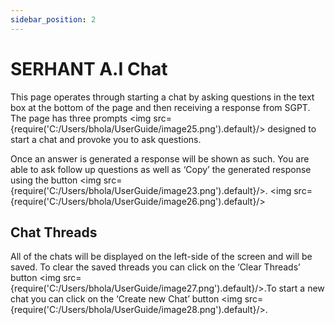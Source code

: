 ```yaml
---
sidebar_position: 2
---
```


# SERHANT A.I Chat 
This page operates through starting a chat by asking questions in the text box at the bottom of the page and then receiving a response from SGPT. The page has three prompts <img src={require('C:/Users/bhola/UserGuide/image25.png').default}/> designed to start a chat and provoke you to ask questions. 

Once an answer is generated a response will be shown as such. You are able to ask follow up questions as well as ‘Copy’ the generated response using the button <img src={require('C:/Users/bhola/UserGuide/image23.png').default}/>. 
<img src={require('C:/Users/bhola/UserGuide/image26.png').default}/>

## Chat Threads
All of the chats will be displayed on the left-side of the screen and will be saved. To clear the saved threads you can click on the ‘Clear Threads’ button <img src={require('C:/Users/bhola/UserGuide/image27.png').default}/>.To start a new chat you can click on the ‘Create new Chat’ button <img src={require('C:/Users/bhola/UserGuide/image28.png').default}/>.


